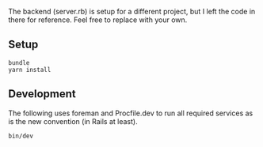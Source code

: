 The backend (server.rb) is setup for a different project, but I left the code
in there for reference. Feel free to replace with your own.

## Setup 

```
bundle
yarn install
```

## Development

The following uses foreman and Procfile.dev to run all required services
as is the new convention (in Rails at least).

```
bin/dev
```
